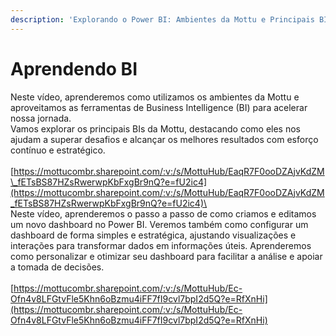 ```yaml
---
description: 'Explorando o Power BI: Ambientes da Mottu e Principais BIs'
---
```


# Aprendendo BI

Neste vídeo, aprenderemos como utilizamos os ambientes da Mottu e aproveitamos as ferramentas de Business Intelligence (BI) para acelerar nossa jornada.\
Vamos explorar os principais BIs da Mottu, destacando como eles nos ajudam a superar desafios e alcançar os melhores resultados com esforço contínuo e estratégico.\
\
[https://mottucombr.sharepoint.com/:v:/s/MottuHub/EaqR7F0ooDZAjvKdZM\_fETsBS87HZsRwerwpKbFxgBr9nQ?e=fU2ic4](https://mottucombr.sharepoint.com/:v:/s/MottuHub/EaqR7F0ooDZAjvKdZM_fETsBS87HZsRwerwpKbFxgBr9nQ?e=fU2ic4)\
\
Neste vídeo, aprenderemos o passo a passo de como criamos e editamos um novo dashboard no Power BI. Veremos também como configurar um dashboard de forma simples e estratégica, ajustando visualizações e interações para transformar dados em informações úteis. Aprenderemos como personalizar e otimizar seu dashboard para facilitar a análise e apoiar a tomada de decisões.\
\
[https://mottucombr.sharepoint.com/:v:/s/MottuHub/Ec-Ofn4v8LFGtvFle5Khn6oBzmu4iFF7fI9cvl7bpI2d5Q?e=RfXnHi](https://mottucombr.sharepoint.com/:v:/s/MottuHub/Ec-Ofn4v8LFGtvFle5Khn6oBzmu4iFF7fI9cvl7bpI2d5Q?e=RfXnHi)
